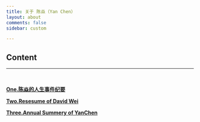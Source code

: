 ```yaml
---
title: 关于 陈焱（Yan Chen）
layout: about
comments: false
sidebar: custom

---
```


## Content

<hr/>

<br/>

[**One.陈焱的人生事件纪要**](www.xiaochenyan.top)

[**Two.Resesume of David Wei**](www.xiaochenyan.top) 

**[Three.Annual Summery of YanChen]()**









 

  

 





 

​	



